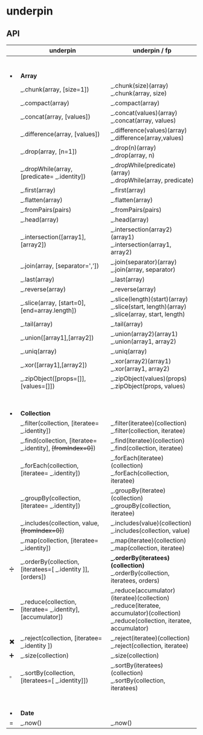 # underpin

## API

| | underpin      | underpin / fp |
| ----------- | ----------- | ----------- |
| <br><br>:black_small_square: | <br><br>**Array** <br> |
| | _.chunk(array, [size=1]) |_.chunk(size)(array) <br> _.chunk(array, size) |
| | _.compact(array) | _.compact(array)|
| | _.concat(array, [values]) | _.concat(values)(array) <br> _.concat(array, values)  |
| | _.difference(array, [values]) | _.difference(values)(array) <br>  _.difference(array,values) |
| | _.drop(array, [n=1]) | _.drop(n)(array) <br> _.drop(array, n) |
| | _.dropWhile(array, [predicate= _.identity]) | _.dropWhile(predicate)(array) <br> _.dropWhile(array, predicate) |
| | _.first(array) | _.first(array) |
| | _.flatten(array) | _.flatten(array) |
| | _.fromPairs(pairs) | _.fromPairs(pairs) |
| | _.head(array) | _.head(array) |
| | _.intersection([array1],[array2]) | _.intersection(array2)(array1) <br> _.intersection(array1, array2)|
| | _.join(array, [separator=',']) | _.join(separator)(array) <br>  _.join(array, separator) |
| | _.last(array) | _.last(array) |
| | _.reverse(array) | _.reverse(array) |
| | _.slice(array, [start=0], [end=array.length]) | _.slice(length)(start)(array) <br> _.slice(start, length)(array) <br> _.slice(array, start, length) |
| | _.tail(array) | _.tail(array) |
| | _.union([array1],[array2]) | _.union(array2)(array1) <br> _.union(array1, array2)|
| | _.uniq(array) | _.uniq(array) |
| | _.xor([array1],[array2]) | _.xor(array2)(array1) <br> _.xor(array1, array2)|
| | _.zipObject([props=[]], [values=[]]) | _.zipObject(values)(props) <br> _.zipObject(props, values)|
|  |
| <br><br>:black_small_square: | <br><br> **Collection** <br> | |
| | _.filter(collection, [iteratee= _.identity]) | _.filter(iteratee)(collection) <br> _.filter(collection, iteratee)|
| | _.find(collection, [iteratee= _.identity], <s>[fromIndex=0]</s>) | _.find(iteratee)(collection) <br>  _.find(collection, iteratee)|
| | _.forEach(collection, [iteratee= _.identity]) | _.forEach(iteratee)(collection) <br> _.forEach(collection, iteratee)|
| | _.groupBy(collection, [iteratee= _.identity]) | _.groupBy(iteratee)(collection) <br> _.groupBy(collection, iteratee)|
| | _.includes(collection, value, <s>[fromIndex=0]</s>)  | _.includes(value)(collection) <br> _.includes(collection, value)|
| | _.map(collection, [iteratee= _.identity]) | _.map(iteratee)(collection) <br> _.map(collection, iteratee) |
| :heavy_division_sign: | _.orderBy(collection, [iteratees=[ _.identity ]], [orders]) | **_.orderBy(iteratees)(collection)** <br>  _.orderBy(collection, iteratees, orders) |
| :heavy_minus_sign: | _.reduce(collection, [iteratee= _.identity], [accumulator]) | _.reduce(accumulator)(iteratee)(collection) <br>  _.reduce(iteratee, accumulator)(collection) <br> _.reduce(collection, iteratee, accumulator) |
| :heavy_multiplication_x: | _.reject(collection, [iteratee= _.identity ]) | _.reject(iteratee)(collection) <br> _.reject(collection, iteratee) |
| :heavy_plus_sign: | _.size(collection) | _.size(collection) |
| :white_small_square: | _.sortBy(collection, [iteratees=[ _.identity]]) | _.sortBy(iteratees)(collection) <br> _.sortBy(collection, iteratees) |
| <br><br>:black_small_square: | <br><br> **Date** | |
| = | _.now() | _.now() |
